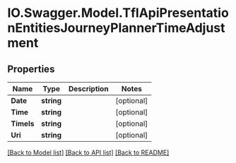 # IO.Swagger.Model.TflApiPresentationEntitiesJourneyPlannerTimeAdjustment
## Properties

Name | Type | Description | Notes
------------ | ------------- | ------------- | -------------
**Date** | **string** |  | [optional] 
**Time** | **string** |  | [optional] 
**TimeIs** | **string** |  | [optional] 
**Uri** | **string** |  | [optional] 

[[Back to Model list]](../README.md#documentation-for-models) [[Back to API list]](../README.md#documentation-for-api-endpoints) [[Back to README]](../README.md)

